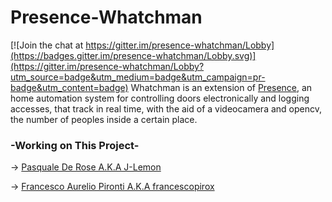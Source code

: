 # Presence-Whatchman

[![Join the chat at https://gitter.im/presence-whatchman/Lobby](https://badges.gitter.im/presence-whatchman/Lobby.svg)](https://gitter.im/presence-whatchman/Lobby?utm_source=badge&utm_medium=badge&utm_campaign=pr-badge&utm_content=badge)
Whatchman is an extension of [Presence](https://github.com/sp4x/presence), an home automation system for controlling doors electronically and logging accesses, that track in real time, with the aid of a videocamera and opencv, the number of peoples inside a certain place.

### -Working on This Project-
-> [Pasquale De Rose A.K.A J-Lemon](https://github.com/J-Lemon)

-> [Francesco Aurelio Pironti A.K.A francescopirox](https://github.com/francescopirox)
